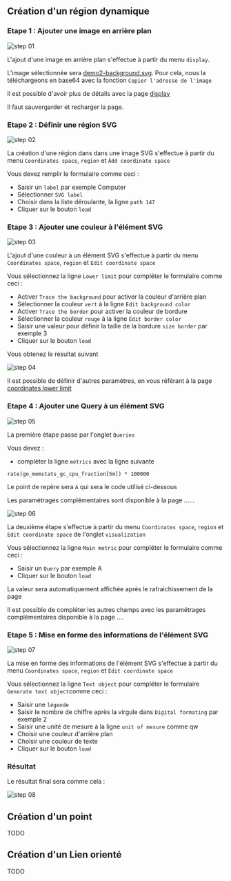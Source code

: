 

## Création d'un région dynamique


### Etape 1 : Ajouter une image en arrière plan


![step 01](../../screenshots/demo/tutorial1/step01.jpg)


L'ajout d'une image en arrière plan s'effectue à partir du menu `display`.

L'image sélectionnée sera [demo2-background.svg](https://github.com/atosorigin/grafana-weathermap-panel/blob/master/demo/demo2-background.svg). Pour cela, nous la téléchargeons en base64 avec la  fonction `Copier l'adresse de l'image`

Il est possible d'avoir plus de détails avec la page [display](../editor/display.md)

Il faut sauvergarder et recharger la page.



### Etape 2 : Définir une région SVG


![step 02](../../screenshots/demo/tutorial1/step02.jpg)


La création d'une région dans dans une image SVG s'effectue à partir du menu `Coordinates space`, `region` et `Àdd coordinate space`

Vous devez remplir le formulaire comme ceci : 

- Saisir un `label` par exemple Computer
- Sélectionner `SVG label`
- Choisir dans la liste déroulante, la ligne `path 147`
- Cliquer sur le bouton `load`


### Etape 3 : Ajouter une couleur à l'élément SVG



![step 03](../../screenshots/demo/tutorial1/step03.jpg)


L'ajout d'une couleur à un élément SVG s'effectue à partir du menu `Coordinates space`, `region` et `Edit coordinate space`

Vous sélectionnez la ligne `Lower limit` pour compléter le formulaire comme ceci : 
 

- Activer `Trace the background` pour activer la couleur d'arrière plan 
- Sélectionner la couleur `vert` à la ligne `Edit background color`
- Activer `Trace the border` pour activer la couleur de bordure
- Sélectionner la couleur `rouge` à la ligne `Edit border color`
- Saisir une valeur pour définir la taille de la bordure `size border` par exemple 3
- Cliquer sur le bouton `load`


Vous obtenez le résultat suivant

![step 04](../../screenshots/demo/tutorial1/step04.jpg)


Il est possible de définir d'autres paramètres, en vous référant à la page [coordinates lower limit](../editor/coordinates-lower-limit.md)



### Etape 4 : Ajouter une Query à un élément SVG


![step 05](../../screenshots/demo/tutorial1/step05.jpg)


La première étape passe par l'onglet `Queries`

Vous devez :

- compléter la ligne `métrics` avec la ligne suivante

```
rate(go_memstats_gc_cpu_fraction[5m]) * 100000
```

Le point de repère sera `A` qui sera le code utilisé ci-dessous

Les paramétrages complémentaires sont disponible à la page ......



![step 06](../../screenshots/demo/tutorial1/step06.jpg)

La deuxième étape s'effectue à partir du menu `Coordinates space`, `region` et `Edit coordinate space` de l'onglet `visualization`

Vous sélectionnez la ligne `Main metric` pour compléter le formulaire comme ceci : 

- Saisir un `Query` par exemple A
- Cliquer sur le bouton `load`


La valeur sera automatiquement affichée après le rafraichissement de la page


Il est possible de compléter les autres champs avec les paramétrages complémentaires disponible à la page ....




### Etape 5 : Mise en forme des informations de l'élément SVG


![step 07](../../screenshots/demo/tutorial1/step07.jpg)


La mise en forme des informations de l'élément SVG s'effectue à partir du menu `Coordinates space`, `region` et `Edit coordinate space`

Vous sélectionnez la ligne `Text object` pour compléter le formulaire `Generate text object`comme ceci : 

- Saisir une `légende`
- Saisir le nombre de chiffre après la virgule dans `Digital formating` par exemple 2
- Saisir une unité de mesure à la ligne `unit of mesure` comme qw
- Choisir une couleur d'arrière plan
- Choisir une couleur de texte
- Cliquer sur le bouton `load`

### Résultat

Le résultat final sera comme cela : 

![step 08](../../screenshots/demo/tutorial1/step08.jpg)




## Création d'un point 

TODO

## Création d'un Lien orienté

TODO
